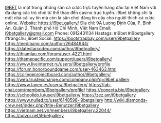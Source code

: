 [I9BET](https://i9bet.gallery/) là một trong những sàn cá cược trực tuyến hàng đầu tại Việt Nam với đa dạng các trò chơi từ thể thao đến casino trực tuyến. i9bet không chỉ là một nhà cái uy tín mà còn là sân chơi đáng tin cậy cho người thích cá cược online. 
Website: https://i9bet.gallery/ 
Địa chỉ: 9A Lương Định Của, P. Bình An, Quận 2, Thành phố Hồ Chí Minh, Việt Nam
Email: i9betgallery@gmail.com
Phone: 0912431134
Hastags: #i9bet #i9betgallery #trangchu_i9bet
Social:
https://bootstrapbay.com/user/i9betgallery
https://medibang.com/author/26484644/
https://slatestarcodex.com/author/i9betgallery/
https://thiamlau.com/forum/user-4221.html
https://themepacific.com/support/users/i9betgallery/
https://www.liveinternet.ru/users/i9betgallery/profile
https://forum.honorboundgame.com/user-463463.html
https://collegeprojectboard.com/author/i9betgallery/
https://web.trustexchange.com/company.php?q=i9bet.gallery
https://www.faneo.es/users/i9betgallery/
https://fab-chat.com/members/i9betgallery/profile/
https://conecta.bio/i9betgallery
https://schoolido.lu/user/i9betgallery/
https://zez.am/i9betgallery
https://www.nulled.to/user/6148598-i9betgallery
http://wiki.diamonds-crew.net/index.php?title=Benutzer:I9betgallery
https://vietnam.net.vn/members/i9betgallery.22044/
https://advpr.net/i9betgallery
